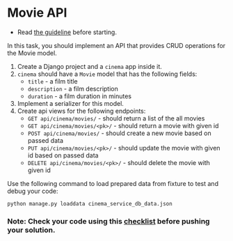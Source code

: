 # Movie API

- Read [the guideline](https://github.com/mate-academy/py-task-guideline/blob/main/README.md) before starting.

In this task, you should implement an API that provides CRUD operations for the Movie model.

1. Create a Django project and a `cinema` app inside it.
2. `cinema` should have a `Movie` model that has the following fields:
   - `title` - a film title
   - `description` - a film description
   - `duration` - a film duration in minutes
3. Implement a serializer for this model.
4. Create api views for the following endpoints:
   - `GET api/cinema/movies/` - should return a list of the all movies
   - `GET api/cinema/movies/<pk>/` - should return a movie with given id
   - `POST api/cinema/movies/` - should create a new movie based on passed data
   - `PUT api/cinema/movies/<pk>/` - should update the movie with given id based on passed data
   - `DELETE api/cinema/movies/<pk>/` - should delete the movie with given id

Use the following command to load prepared data from fixture to test and debug your code:

`python manage.py loaddata cinema_service_db_data.json`

### Note: Check your code using this [checklist](checklist.md) before pushing your solution.
